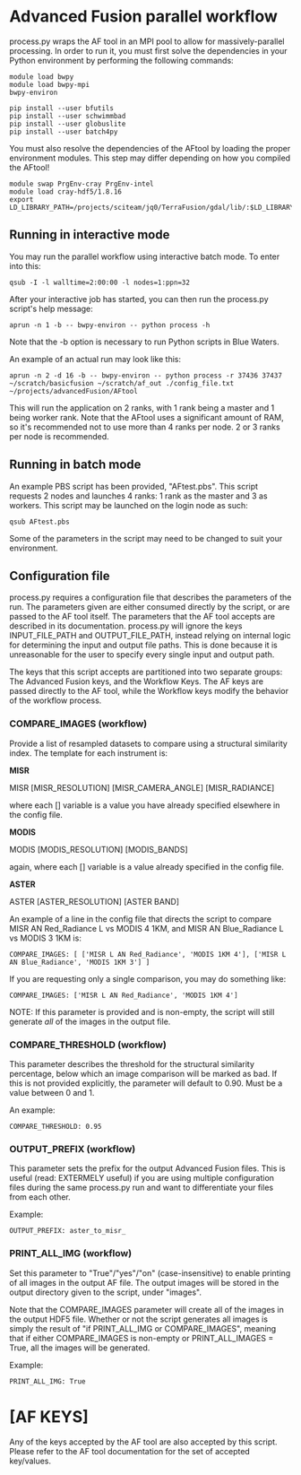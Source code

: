 # Advanced Fusion parallel workflow

process.py wraps the AF tool in an MPI pool to allow for massively-parallel processing. In order to run it, you must first solve the dependencies in your Python environment by performing the following commands:

```
module load bwpy
module load bwpy-mpi
bwpy-environ

pip install --user bfutils
pip install --user schwimmbad
pip install --user globuslite
pip install --user batch4py
```

You must also resolve the dependencies of the AFtool by loading the proper environment modules. This step may differ depending on how you compiled the AFtool!

```
module swap PrgEnv-cray PrgEnv-intel
module load cray-hdf5/1.8.16
export LD_LIBRARY_PATH=/projects/sciteam/jq0/TerraFusion/gdal/lib/:$LD_LIBRARY_PATH
```

## Running in interactive mode

You may run the parallel workflow using interactive batch mode. To enter into this:

```
qsub -I -l walltime=2:00:00 -l nodes=1:ppn=32
```

After your interactive job has started, you can then run the process.py script's help message:


```
aprun -n 1 -b -- bwpy-environ -- python process -h
```

Note that the -b option is necessary to run Python scripts in Blue Waters.

An example of an actual run may look like this:

```
aprun -n 2 -d 16 -b -- bwpy-environ -- python process -r 37436 37437 ~/scratch/basicfusion ~/scratch/af_out ./config_file.txt ~/projects/advancedFusion/AFtool
```

This will run the application on 2 ranks, with 1 rank being a master and 1 being worker rank. Note that the AFtool uses a significant amount of RAM, so it's recommended not to use more than 4 ranks per node. 2 or 3 ranks per node is recommended.

## Running in batch mode

An example PBS script has been provided, "AFtest.pbs". This script requests 2 nodes and launches 4 ranks: 1 rank as the master and 3 as workers. This script may be launched on the login node as such:

```
qsub AFtest.pbs
```

Some of the parameters in the script may need to be changed to suit your environment.

## Configuration file

process.py requires a configuration file that describes the parameters of the run. The parameters given are either consumed directly by the script, or are passed to the AF tool itself. The parameters that the AF tool accepts are described in its documentation. process.py will ignore the keys INPUT_FILE_PATH and OUTPUT_FILE_PATH, instead relying on internal logic for determining the input and output file paths. This is done because it is unreasonable for the user to specify every single input and output path.

The keys that this script accepts are partitioned into two separate groups: The Advanced Fusion keys, and the Workflow Keys. The AF keys are passed directly to the AF tool, while the Workflow keys modify the behavior of the workflow process.

### COMPARE_IMAGES (workflow)

Provide a list of resampled datasets to compare using a structural similarity index. The template for each instrument is:

**MISR**

MISR [MISR_RESOLUTION] [MISR_CAMERA_ANGLE] [MISR_RADIANCE] 

where each [] variable is a value you have already specified elsewhere in the config file.

**MODIS**

MODIS [MODIS_RESOLUTION] [MODIS_BANDS] 

again, where each [] variable is a value already specified in the config file.

**ASTER**

ASTER [ASTER_RESOLUTION] [ASTER BAND]

An example of a line in the config file that directs the script to compare MISR AN Red_Radiance L vs MODIS 4 1KM, and MISR AN Blue_Radiance L vs MODIS 3 1KM is:

```
COMPARE_IMAGES: [ ['MISR L AN Red_Radiance', 'MODIS 1KM 4'], ['MISR L AN Blue_Radiance', 'MODIS 1KM 3'] ]
```

If you are requesting only a single comparison, you may do something like:

```
COMPARE_IMAGES: ['MISR L AN Red_Radiance', 'MODIS 1KM 4']
```

NOTE: If this parameter is provided and is non-empty, the script will still generate *all* of the images in the output file.

### COMPARE_THRESHOLD (workflow)

This parameter describes the threshold for the structural similarity percentage, below which an image comparison will be marked as bad. If this is not provided explicitly, the parameter will default to 0.90. Must be a value between 0 and 1.

An example:

```
COMPARE_THRESHOLD: 0.95
```

### OUTPUT_PREFIX (workflow)

This parameter sets the prefix for the output Advanced Fusion files. This is useful (read: EXTERMELY useful) if you are using multiple configuration files during the same process.py run and want to differentiate your files from each other.

Example:

```
OUTPUT_PREFIX: aster_to_misr_
```

### PRINT_ALL_IMG (workflow)

Set this parameter to "True"/"yes"/"on" (case-insensitive) to enable printing of all images in the output AF file. The output images will be stored in the output directory given to the script, under "images". 

Note that the COMPARE_IMAGES parameter will create all of the images in the output HDF5 file. Whether or not the script generates all images is simply the result of "if PRINT_ALL_IMG or COMPARE_IMAGES", meaning that if either COMPARE_IMAGES is non-empty or PRINT_ALL_IMAGES = True, all the images will be generated.

Example:

```
PRINT_ALL_IMG: True
```

# [AF KEYS]

Any of the keys accepted by the AF tool are also accepted by this script. Please refer to the AF tool documentation for the set of accepted key/values.
